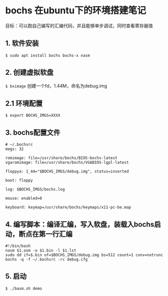 # bochs 在ubuntu下的环境搭建笔记
目标：可以跑自己编写的汇编代码，并且能够单步调试，同时查看寄存器值

## 1. 软件安装
`$ sudo apt install bochs bochs-x nasm`

## 2. 创建虚拟软盘
`$ bximage` 创建一个fd，1.44M，命名为debug.img

## 2.1 环境配置
`$ export BOCHS_IMGS=XXXX`

## 3. bochs配置文件
```
# ~/.bochsrc
megs: 32

romimage: file=/usr/share/bochs/BIOS-bochs-latest
vgaromimage: file=/usr/share/bochs/VGABIOS-lgpl-latest

floppya: 1_44="$BOCHS_IMGS/debug.img", status=inserted

boot: floppy

log: $BOCHS_IMGS/bochs.log

mouse: enabled=0

keyboard: keymap=/usr/share/bochs/keymaps/x11-pc-be.map

```

## 4. 编写脚本：编译汇编，写入软盘，装载入bochs启动，断点在第一行汇编
```shell
#!/bin/bash
nasm $1.asm -o $1.bin -l $1.lst
sudo dd if=$.bin of=$BOCHS_IMGS/debug.img bs=512 count=1 conv=notrunc
bochs -q -f ~/.bochsrc -rc debug.cfg
```

## 5. 启动
`$ ./basm.sh demo`